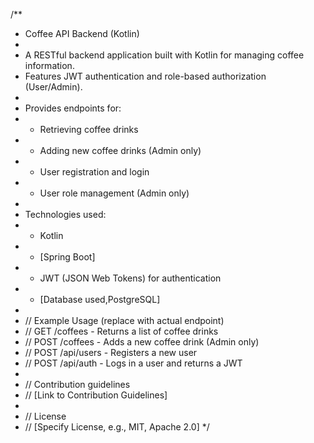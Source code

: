 /**
 * Coffee API Backend (Kotlin)
 *
 * A RESTful backend application built with Kotlin for managing coffee information.
 * Features JWT authentication and role-based authorization (User/Admin).
 *
 * Provides endpoints for:
 *  - Retrieving coffee drinks
 *  - Adding new coffee drinks (Admin only)
 *  - User registration and login
 *  - User role management (Admin only)
 *
 * Technologies used:
 *  - Kotlin
 *  - [Spring Boot]
 *  - JWT (JSON Web Tokens) for authentication
 *  - [Database used,PostgreSQL]
 *
 *  // Example Usage (replace with actual endpoint)
 *  // GET /coffees - Returns a list of coffee drinks
 *  // POST /coffees - Adds a new coffee drink (Admin only)
 *  // POST /api/users - Registers a new user
 *  // POST /api/auth - Logs in a user and returns a JWT
 *
 *  // Contribution guidelines
 *  // [Link to Contribution Guidelines]
 *
 *  // License
 *  // [Specify License, e.g., MIT, Apache 2.0]
 */
